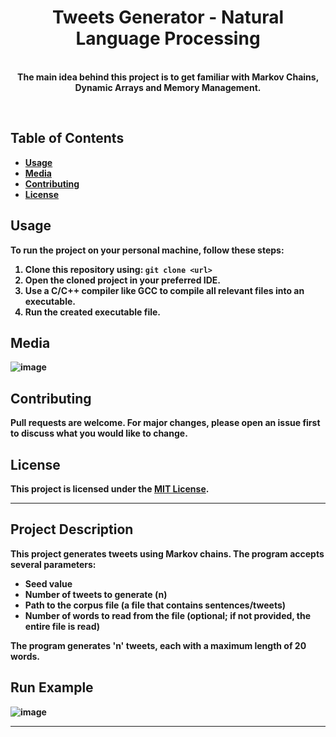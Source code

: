 <div align="center">
  <h1 align="center" style="border-bottom: none"><b>Tweets Generator</b> - Natural Language Processing</h1>

  <p align="center">
    <b>
    <br>
    The main idea behind this project is to get familiar with <b>Markov Chains</b>, <b>Dynamic Arrays</b> and <b>Memory Management</b>.
    <br>
  </p>
</div>

<br>

## Table of Contents

- [Usage](#usage)
- [Media](#media)
- [Contributing](#contributing)
- [License](#license)

## Usage

To run the project on your personal machine, follow these steps:

1. Clone this repository using: `git clone <url>`
2. Open the cloned project in your preferred IDE.
3. Use a C/C++ compiler like GCC to compile all relevant files into an executable.
4. Run the created executable file.

## Media

![image](./media/1.png)

## Contributing

Pull requests are welcome. For major changes, please open an issue first to discuss what you would like to change.

## License

This project is licensed under the [MIT License](https://choosealicense.com/licenses/mit/).

---

## Project Description

This project generates tweets using Markov chains. The program accepts several parameters:

- Seed value
- Number of tweets to generate (n)
- Path to the corpus file (a file that contains sentences/tweets)
- Number of words to read from the file (optional; if not provided, the entire file is read)

The program generates 'n' tweets, each with a maximum length of 20 words.

## Run Example

![image](https://github.com/lioraVes/Programming-Workshop-C-CPP/assets/135438143/f09b2d8f-0e0d-41db-8028-447b533dab7f)

---


